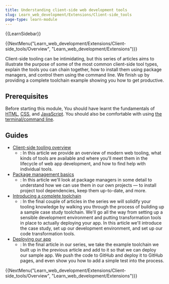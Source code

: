 ```yaml
---
title: Understanding client-side web development tools
slug: Learn_web_development/Extensions/Client-side_tools
page-type: learn-module
---
```


{{LearnSidebar}}

{{NextMenu("Learn_web_development/Extensions/Client-side_tools/Overview", "Learn_web_development/Extensions")}}

Client-side tooling can be intimidating, but this series of articles aims to illustrate the purpose of some of the most common client-side tool types, explain the tools you can chain together, how to install them using package managers, and control them using the command line. We finish up by providing a complete toolchain example showing you how to get productive.

## Prerequisites

Before starting this module, You should have learnt the fundamentals of [HTML](/en-US/docs/Learn_web_development/Core/Structuring_content), [CSS](/en-US/docs/Learn_web_development/Core/Styling_basics), and [JavaScript](/en-US/docs/Learn_web_development/Core/Scripting). You should also be comfortable with using [the terminal/command line](/en-US/docs/Learn_web_development/Getting_started/Environment_setup/Command_line).

## Guides

- [Client-side tooling overview](/en-US/docs/Learn_web_development/Extensions/Client-side_tools/Overview)
  - : In this article we provide an overview of modern web tooling, what kinds of tools are available and where you'll meet them in the lifecycle of web app development, and how to find help with individual tools.
- [Package management basics](/en-US/docs/Learn_web_development/Extensions/Client-side_tools/Package_management)
  - : In this article we'll look at package managers in some detail to understand how we can use them in our own projects — to install project tool dependencies, keep them up-to-date, and more.
- [Introducing a complete toolchain](/en-US/docs/Learn_web_development/Extensions/Client-side_tools/Introducing_complete_toolchain)
  - : In the final couple of articles in the series we will solidify your tooling knowledge by walking you through the process of building up a sample case study toolchain. We'll go all the way from setting up a sensible development environment and putting transformation tools in place to actually deploying your app. In this article we'll introduce the case study, set up our development environment, and set up our code transformation tools.
- [Deploying our app](/en-US/docs/Learn_web_development/Extensions/Client-side_tools/Deployment)
  - : In the final article in our series, we take the example toolchain we built up in the previous article and add to it so that we can deploy our sample app. We push the code to GitHub and deploy it to GitHub pages, and even show you how to add a simple test into the process.

{{NextMenu("Learn_web_development/Extensions/Client-side_tools/Overview", "Learn_web_development/Extensions")}}
